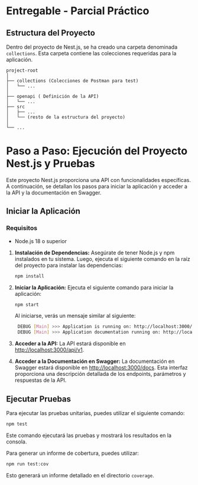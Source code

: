 # Entregable - Parcial Práctico

## Estructura del Proyecto

Dentro del proyecto de Nest.js, se ha creado una carpeta denominada `collections`. Esta carpeta contiene las colecciones requeridas para la aplicación.

```plaintext
project-root
│
├── collections (Colecciones de Postman para test)
│   └── ...
│
├── openapi ( Definición de la API) 
│   └── ...
├── src
│   ├── ...
│   └── (resto de la estructura del proyecto)
│
└── ...
```

# Paso a Paso: Ejecución del Proyecto Nest.js y Pruebas

Este proyecto Nest.js proporciona una API con funcionalidades específicas. A continuación, se detallan los pasos para iniciar la aplicación y acceder a la API y
la documentación en Swagger.

## Iniciar la Aplicación

### Requisitos

- Node.js 18 o superior

1. **Instalación de Dependencias:**
   Asegúrate de tener Node.js y npm instalados en tu sistema. Luego, ejecuta el siguiente comando en la raíz del proyecto para instalar las dependencias:

   ```bash
   npm install
   ```

2. **Iniciar la Aplicación:**
   Ejecuta el siguiente comando para iniciar la aplicación:

   ```bash
   npm start
   ```

   Al iniciarse, verás un mensaje similar al siguiente:

   ```bash
    DEBUG [Main] >>> Application is running on: http://localhost:3000/api/v1
    DEBUG [Main] >>> Application documentation running on: http://localhost:3000/docs
   ```

3. **Acceder a la API:**
   La API estará disponible en [http://localhost:3000/api/v1](http://localhost:3000/api/v1).

4. **Acceder a la Documentación en Swagger:**
   La documentación en Swagger estará disponible en [http://localhost:3000/docs](http://localhost:3000/docs). Esta interfaz proporciona una descripción
   detallada de los endpoints, parámetros y respuestas de la API.

## Ejecutar Pruebas

Para ejecutar las pruebas unitarias, puedes utilizar el siguiente comando:

```bash
npm test
```

Este comando ejecutará las pruebas y mostrará los resultados en la consola.

Para generar un informe de cobertura, puedes utilizar:

```bash
npm run test:cov
```

Esto generará un informe detallado en el directorio `coverage`.

